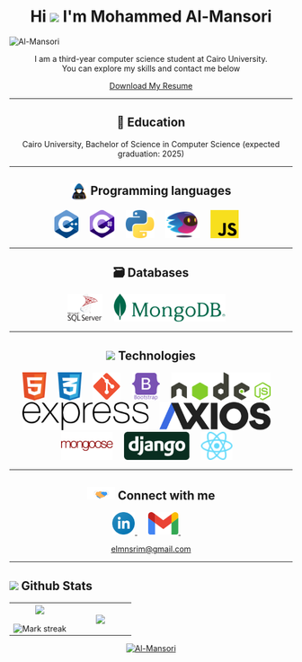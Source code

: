 <div align="center">
 
# Hi <img src="https://media.giphy.com/media/hvRJCLFzcasrR4ia7z/giphy.gif" width="35"> I'm Mohammed Al-Mansori

<p align="left"> <img src="https://komarev.com/ghpvc/?username=Al-Mansori&label=Profile%20views&color=0e75b6&style=flat" alt="Al-Mansori" /> </p>
I am a third-year computer science student at Cairo University.<br/>
You can explore my skills and contact me below<br/>

[Download My Resume](https://drive.google.com/file/d/14LcqAWKroKcxvihch8n0rv24gvM-aZhB/view?usp=sharing)

</div>

---

<div align="center">

## 📖 Education

Cairo University, Bachelor of Science in Computer Science (expected graduation: 2025)

</div>

---

<div align="center">

## <picture><img src="https://github.com/0xAbdulKhalid/0xAbdulKhalid/raw/main/assets/mdImages/about_me.gif" width = 30px align="center"></picture> Programming languages

<p>
  <img height="50" src="./icons/programming languages/cpp.svg">&nbsp;&nbsp;&nbsp;&nbsp;
  <img height="50" src="./icons/programming languages/c-sharp.svg">&nbsp;&nbsp;&nbsp;&nbsp;
  <img height="50" src="./icons/programming languages/python.svg">&nbsp;&nbsp;&nbsp;&nbsp;
 <img height="50" src="./icons/programming languages/motoko.png">&nbsp;&nbsp;&nbsp;&nbsp;
  <img height="50" src="./icons/programming languages/javascript.svg">&nbsp;&nbsp;&nbsp;&nbsp;
</p>
</div>

---

<div align="center">

## 🗃 Databases

<p>
  <img height="50" src="./icons/databases/sql-server.svg">&nbsp;&nbsp;&nbsp;&nbsp;
  <img height="50" src="./icons/databases/mongoDB.svg">&nbsp;&nbsp;&nbsp;&nbsp;
</p>

</div>

---

<div align="center">

## <img src="https://media2.giphy.com/media/QssGEmpkyEOhBCb7e1/giphy.gif?cid=ecf05e47a0n3gi1bfqntqmob8g9aid1oyj2wr3ds3mg700bl&rid=giphy.gif" width ="25"> Technologies

<p>
  <img height="50" src="./icons/Technologies/html5.svg">&nbsp;&nbsp;&nbsp;&nbsp;
  <img height="50" src="./icons/Technologies/css3.svg">&nbsp;&nbsp;&nbsp;&nbsp;
  <img height="50" src="./icons/Technologies/Git.svg">&nbsp;&nbsp;&nbsp;&nbsp;
  <img height="50" src="./icons/Technologies/bootstrap-plain-wordmark.svg">&nbsp;&nbsp;&nbsp;&nbsp;
  <img height="50" src="./icons/Technologies/nodejs.svg">&nbsp;&nbsp;&nbsp;&nbsp;
  <img height="50" src="./icons/Technologies/expressjs.svg">&nbsp;&nbsp;&nbsp;&nbsp;
  <img height="50" src="./icons/Technologies/Axios.svg">&nbsp;&nbsp;&nbsp;&nbsp;
  <img height="50" src="./icons/Technologies/mongoose.png">&nbsp;&nbsp;&nbsp;&nbsp;
  <img height="50" src="./icons/Technologies/django.svg">&nbsp;&nbsp;&nbsp;&nbsp;
  <img height="50" src="./icons/Technologies/react.svg">&nbsp;&nbsp;&nbsp;&nbsp;
 
</p>

</div>

---

<div align="center">

## <img src="https://github.com/0xAbdulKhalid/0xAbdulKhalid/raw/main/assets/mdImages/handshake.gif" width=50px> Connect with me

<p>
  <a href="https://www.linkedin.com/in/mohammed-al-mansori/">
    <img height="40" src="./icons/contact/linkedin.svg">
  </a>&nbsp;&nbsp;&nbsp;&nbsp;
  <a href="mailto:elmnsrim@gmail.com">
    <img height="40" src="./icons/contact/gmail.svg">
  </a>&nbsp;&nbsp;&nbsp;&nbsp;
</p>


<a href = "mailto: elmnsrim@gmail.com">elmnsrim@gmail.com</a>

</div>

---

## <img src="https://media.giphy.com/media/iY8CRBdQXODJSCERIr/giphy.gif" width="35"><b> Github Stats </b>

<!--- stats & Trophy (start) -->

<p align="center">
 
  <!--- stats (start) -->
<table align="center">
<tr border="none">
<td width="50%" align="center">
  
  <img  align="center"  src="https://github-readme-stats.vercel.app/api?username=Al-Mansori&theme=midnight-purple&show_icons=true&count_private=true&include_all_commits=false" />
  <br></br>
  <img  title="🔥 Get streak stats for your profile at git.io/streak-stats" alt="Mark streak" src="https://github-readme-streak-stats.herokuapp.com/?user=Al-Mansori&theme=midnight-purple&hide_border=false" /> 
</td>

<td width="50%" align="center">

  <img  align="center"  src="https://github-readme-stats.anuraghazra1.vercel.app/api/top-langs/?username=Al-Mansori&theme=midnight-purple&hide_border=false&no-bg=true&no-frame=true&langs_count=10"/>
  
  </td>
</tr>
</table>
<!--- stats (end) -->

<!--- trophy (start) -->
<!--- trophy (end) -->
 

  


<p align="center"> <a href="https://github.com/ryo-ma/github-profile-trophy"><img src="https://github-profile-trophy.vercel.app/?username=Al-Mansori&layout=compact&theme=radical&column=7&row=1&margin-w=15&margin-h=15" alt="Al-Mansori" /></a> </p>
